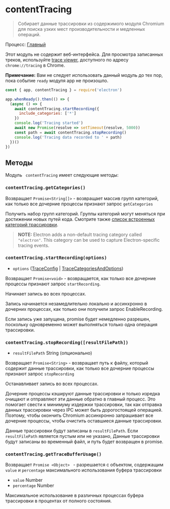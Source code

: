 # contentTracing

> Собирает данные трассировки из содержимого модуля Chromium для поиска узких мест производительности и медленных операций.

Процесс: [Главный](../glossary.md#main-process)

Этот модуль не содержит веб-интерфейса. Для просмотра записанных треков, используйте [trace viewer](https://github.com/catapult-project/catapult/blob/master/tracing), доступного по адресу `chrome://tracing` в Chrome.

**Примечание:** Вам не следует использовать данный модуль до тех пор, пока событие `ready` модуля app не произошло.

```javascript
const { app, contentTracing } = require('electron')

app.whenReady().then(() => {
  (async () => {
    await contentTracing.startRecording({
      include_categories: ['*']
    })
    console.log('Tracing started')
    await new Promise(resolve => setTimeout(resolve, 5000))
    const path = await contentTracing.stopRecording()
    console.log('Tracing data recorded to ' + path)
  })()
})
```

## Методы

Модуль ` contentTracing` имеет следующие методы:

### `contentTracing.getCategories()`

Возвращает `Promise<String[]>` - возвращает массив групп категорий, как только все дочерние процессы признают запрос `getCategories`

Получить набор групп категорий. Группы категорий могут меняться при достижении новых путей кода. Смотрите также [список встроенных категорий трассировки](https://chromium.googlesource.com/chromium/src/+/master/base/trace_event/builtin_categories.h).

> **NOTE:** Electron adds a non-default tracing category called `"electron"`. This category can be used to capture Electron-specific tracing events.

### `contentTracing.startRecording(options)`

* `options` ([TraceConfig](structures/trace-config.md) | [TraceCategoriesAndOptions](structures/trace-categories-and-options.md))

Возвращает `Promise<void>` - возвращается, как только все дочерние процессы признают запрос `startRecording`.

Начинает запись во всех процессах.

Запись начинается незамедлительно локально и ассинхронно в дочерних процессах, как только они получили запрос EnableRecording.

Если запись уже запущена, promise будет немедленно разрешен, поскольку одновременно может выполняться только одна операция трассировки.

### `contentTracing.stopRecording([resultFilePath])`

* `resultFilePath` String (опционально)

Возвращает `Promise<String>` - возвращает путь к файлу, который содержит данные трассировки, как только все дочерние процессы признают запрос `stopRecording`

Останавливает запись во всех процессах.

Дочерние процессы кэшируют данные трассировки и только изредка очищают и отправляют эти данные обратно в главный процесс. Это помогает свести к минимуму издержки трассировки, так как отправка данных трассировки через IPC может быть дорогостоящей операцией. Поэтому, чтобы окончить Chromium ассинхронно запрашивает все дочерние процессы, чтобы очистить оставшиеся данные трассировки.

Данные трассировки будут записаны в `resultFilePath`. Если `resultFilePath` является пустым или не указано, Данные трассировки будут записаны во временный файл, и путь будет возвращен в promise.

### `contentTracing.getTraceBufferUsage()`

Возвращает `Promise <Object> ` - разрешается с объектом, содержащим `value` и `percentage` максимального использования буфера трассировки

* `value` Number
* `percentage` Number

Максимальное использование в различных процессах буфера трассировки в процентах от полного состояния.
